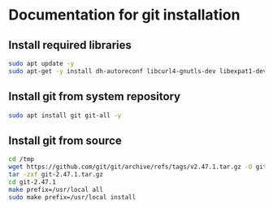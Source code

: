 # Documentation for git installation

## Install required libraries

```bash
sudo apt update -y
sudo apt-get -y install dh-autoreconf libcurl4-gnutls-dev libexpat1-dev gettext libz-dev libssl-dev build-essential
```

## Install git from system repository

```bash
sudo apt install git git-all -y
```

## Install git from source

```bash
cd /tmp
wget https://github.com/git/git/archive/refs/tags/v2.47.1.tar.gz -O git-2.47.1.tar.gz
tar -zxf git-2.47.1.tar.gz
cd git-2.47.1
make prefix=/usr/local all
sudo make prefix=/usr/local install
```